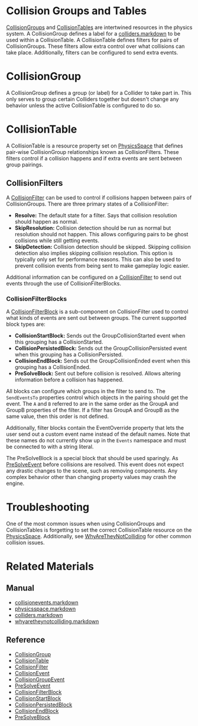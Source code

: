 # Collision Groups and Tables
[CollisionGroups](https://github.com/PlasmaEngine/PlasmaDocs/tree/master/docs/C%2B%2B/code_reference/class_reference/collisiongroup.markdown) and [ CollisionTables](https://github.com/PlasmaEngine/PlasmaDocs/tree/master/docs/C%2B%2B/code_reference/class_reference/collisiontable.markdown) are intertwined resources in the physics system. A CollisionGroup defines a label for a [colliders.markdown](https://plasmaengine.github.io/PlasmaDocs/Plasma1/Editor/physics/collisionoverview/colliders.markdown) to be used within a CollisionTable. A CollisionTable defines filters for pairs of CollisionGroups. These filters allow extra control over what collisions can take place. Additionally, filters can be configured to send extra events.

# CollisionGroup
A CollisionGroup defines a group (or label) for a Collider to take part in. This only serves to group certain Colliders together but doesn't change any behavior unless the active CollisionTable is configured to do so.

# CollisionTable
A CollisionTable is a resource property set on [PhysicsSpace](https://plasmaengine.github.io/PlasmaDocs/Plasma1/Editor/physics/collisionoverview/physicsspace.markdown) that defines pair-wise CollisionGroup relationships known as CollisionFilters. These filters control if a collision happens and if extra events are sent between group pairings.

## CollisionFilters
A [CollisionFilter](https://github.com/PlasmaEngine/PlasmaDocs/tree/master/docs/C%2B%2B/code_reference/class_reference/collisionfilter.markdown) can be used to control if collisions happen between pairs of CollisionGroups. There are three primary states of a CollisionFilter:
 - **Resolve:** The default state for a filter. Says that collision resolution should happen as normal.
 - **SkipResolution:** Collision detection should be run as normal but resolution should not happen. This allows configuring pairs to be ghost collisions while still getting events.
 - **SkipDetection:** Collision detection should be skipped. Skipping collision detection also implies skipping collision resolution. This option is typically only set for performance reasons. This can also be used to prevent collision events from being sent to make gameplay logic easier.
 
Additional information can be configured on a [CollisionFilter](https://github.com/PlasmaEngine/PlasmaDocs/tree/master/docs/C%2B%2B/code_reference/class_reference/collisionfilter.markdown) to send out events through the use of CollisionFilterBlocks.

### CollisionFilterBlocks
A [CollisionFilterBlock](https://github.com/PlasmaEngine/PlasmaDocs/tree/master/docs/C%2B%2B/code_reference/class_reference/collisionfilterblock.markdown) is a sub-component on CollisionFilter used to control what kinds of events are sent out between groups. The current supported block types are:
 - **CollisionStartBlock:** Sends out the GroupCollisionStarted event when this grouping has a CollisionStarted.
 - **CollisionPersistedBlock:** Sends out the GroupCollisionPersisted event when this grouping has a CollisionPersisted.
 - **CollisionEndBlock:** Sends out the GroupCollisionEnded event when this grouping has a CollisionEnded.
 - **PreSolveBlock:** Sent out before collision is resolved. Allows altering information before a collision has happened.
 
All blocks can configure which groups in the filter to send to. The `SendEventsTo` properties control which objects in the pairing should get the event. The `A` and `B` referred to are in the same order as the GroupA  and GroupB  properties of the filter. If a filter has GroupA and GroupB as the same value, then this order is not defined.

Additionally, filter blocks contain the EventOverride  property that lets the user send out a custom event name instead of the default names. Note that these names do not currently show up in the `Events` namespace and must be connected to with a string literal.

The PreSolveBlock is a special block that should be used sparingly. As [PreSolveEvent](https://github.com/PlasmaEngine/PlasmaDocs/tree/master/docs/C%2B%2B/code_reference/class_reference/presolveevent.markdown) before collisions are resolved. This event does not expect any drastic changes to the scene, such as removing components. Any complex behavior other than changing property values may crash the engine.

# Troubleshooting
One of the most common issues when using CollisionGroups and CollisionTables is forgetting to set the correct CollisionTable resource on the [PhysicsSpace](https://plasmaengine.github.io/PlasmaDocs/Plasma1/Editor/physics/collisionoverview/physicsspace.markdown). Additionally, see [WhyAreTheyNotColliding](https://plasmaengine.github.io/PlasmaDocs/Plasma1/Editor/physics/collisionoverview/physicstroubleshooting/whyaretheynotcolliding.markdown) for other common collision issues.

# Related Materials
## Manual
- [collisionevents.markdown](https://plasmaengine.github.io/PlasmaDocs/Plasma1/Editor/physics/collisionoverview/collisionevents.markdown)
- [physicsspace.markdown](https://plasmaengine.github.io/PlasmaDocs/Plasma1/Editor/physics/collisionoverview/physicsspace.markdown)
- [colliders.markdown](https://plasmaengine.github.io/PlasmaDocs/Plasma1/Editor/physics/collisionoverview/colliders.markdown)
- [whyaretheynotcolliding.markdown](https://plasmaengine.github.io/PlasmaDocs/Plasma1/Editor/physics/collisionoverview/physicstroubleshooting/whyaretheynotcolliding.markdown)

## Reference
- [CollisionGroup](https://github.com/PlasmaEngine/PlasmaDocs/tree/master/docs/C%2B%2B/code_reference/class_reference/collisiongroup.markdown)
- [CollisionTable](https://github.com/PlasmaEngine/PlasmaDocs/tree/master/docs/C%2B%2B/code_reference/class_reference/collisiontable.markdown)
- [CollisionFilter](https://github.com/PlasmaEngine/PlasmaDocs/tree/master/docs/C%2B%2B/code_reference/class_reference/collisionfilter.markdown)
- [CollisionEvent](https://github.com/PlasmaEngine/PlasmaDocs/tree/master/docs/C%2B%2B/code_reference/class_reference/collisionevent.markdown)
- [CollisionGroupEvent](https://github.com/PlasmaEngine/PlasmaDocs/tree/master/docs/C%2B%2B/code_reference/class_reference/collisiongroupevent.markdown)
- [PreSolveEvent](https://github.com/PlasmaEngine/PlasmaDocs/tree/master/docs/C%2B%2B/code_reference/class_reference/presolveevent.markdown)
- [CollisionFilterBlock](https://github.com/PlasmaEngine/PlasmaDocs/tree/master/docs/C%2B%2B/code_reference/class_reference/collisionfilterblock.markdown)
- [CollisionStartBlock](https://github.com/PlasmaEngine/PlasmaDocs/tree/master/docs/C%2B%2B/code_reference/class_reference/collisionstartblock.markdown)
- [CollisionPersistedBlock](https://github.com/PlasmaEngine/PlasmaDocs/tree/master/docs/C%2B%2B/code_reference/class_reference/collisionpersistedblock.markdown)
- [CollisionEndBlock](https://github.com/PlasmaEngine/PlasmaDocs/tree/master/docs/C%2B%2B/code_reference/class_reference/collisionendblock.markdown)
- [PreSolveBlock](https://github.com/PlasmaEngine/PlasmaDocs/tree/master/docs/C%2B%2B/code_reference/class_reference/presolveblock.markdown) 